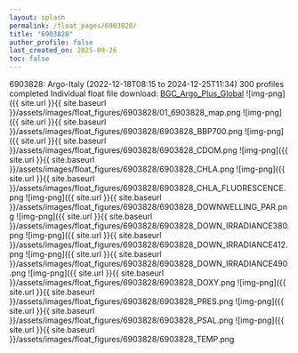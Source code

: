 ```yaml
---
layout: splash
permalink: /float_pages/6903828/
title: "6903828"
author_profile: false
last_created_on: 2025-09-26
toc: false
---
```

 
6903828: Argo-Italy (2022-12-18T08:15 to 2024-12-25T11:34)
300 profiles completed
Individual float file download: [BGC_Argo_Plus_Global](https://ftp.soest.hawaii.edu/bgc_argo_plus/Individual_Floats/outliers_removed/6903828_Sprof_processed.nc)
![img-png]({{ site.url }}{{ site.baseurl }}/assets/images/float_figures/6903828/01_6903828_map.png
![img-png]({{ site.url }}{{ site.baseurl }}/assets/images/float_figures/6903828/6903828_BBP700.png
![img-png]({{ site.url }}{{ site.baseurl }}/assets/images/float_figures/6903828/6903828_CDOM.png
![img-png]({{ site.url }}{{ site.baseurl }}/assets/images/float_figures/6903828/6903828_CHLA.png
![img-png]({{ site.url }}{{ site.baseurl }}/assets/images/float_figures/6903828/6903828_CHLA_FLUORESCENCE.png
![img-png]({{ site.url }}{{ site.baseurl }}/assets/images/float_figures/6903828/6903828_DOWNWELLING_PAR.png
![img-png]({{ site.url }}{{ site.baseurl }}/assets/images/float_figures/6903828/6903828_DOWN_IRRADIANCE380.png
![img-png]({{ site.url }}{{ site.baseurl }}/assets/images/float_figures/6903828/6903828_DOWN_IRRADIANCE412.png
![img-png]({{ site.url }}{{ site.baseurl }}/assets/images/float_figures/6903828/6903828_DOWN_IRRADIANCE490.png
![img-png]({{ site.url }}{{ site.baseurl }}/assets/images/float_figures/6903828/6903828_DOXY.png
![img-png]({{ site.url }}{{ site.baseurl }}/assets/images/float_figures/6903828/6903828_PRES.png
![img-png]({{ site.url }}{{ site.baseurl }}/assets/images/float_figures/6903828/6903828_PSAL.png
![img-png]({{ site.url }}{{ site.baseurl }}/assets/images/float_figures/6903828/6903828_TEMP.png
